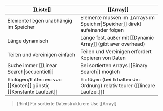 | [[Liste]]                                                        | [[Array]]                                                                     |
| ---------------------------------------------------------------- | ----------------------------------------------------------------------------- |
| Elemente liegen unabhängig im Speicher                           | Elemente müssen im [[Arrays im Speicher\|Speicher]] direkt aufeinander folgen |
| Länge dynamisch                                                  | Länge fest, außer mit [[Dynamic Array]] (gibt aver overhead)                  |
| Teilen und Vereinigen einfach                                    | Teilen und Vereinigen erfordert Kopieren von Daten                            |
| Suche immer [[Linear Search\|sequentiell]]                       | Bei sortierten Arrays [[Binary Search]] möglich                               |
| Einfügen/Entfernen von [[Knoten]] günstig [[Konstante Laufzeit]] | Einfügen (bei Erhalten der Ordnung) relativ teurer ([[lineare Laufzeit]])     |
> [!hint] Für sortierte Datenstrukturen: Use [[Array]]

